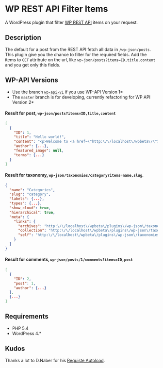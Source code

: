 # WP REST API Filter Items

A WordPress plugin that filter [WP REST API](http://wp-api.org/) items on your request.

## Description
The default for a post from the REST API fetch all data in `/wp-json/posts`. This plugin give you the chance to filter for the required fields. Add the items to  `GET` attribute on the url, like `wp-json/posts?items=ID,title,content` and you get only this fields.

## WP-API Versions
 * Use the branch [`wp-api-v1`](tree/wp-api-v1) if you use WP-API Version 1*
 * The `master` branch is for developing, currently refactoring for WP API Version 2*

#### Result for post, `wp-json/posts?items=ID,title,content`
```json
[
  {
    "ID": 1,
    "title": "Hello world!",
    "content": "<p>Welcome to <a href=\"http:\/\/localhost\/wpbeta\/\">WP Beta Dev Sites<\/a>. This is your first post. Edit or delete it, then start blogging!<\/p>\n",
    "author": {...},
    "featured_image": null,
    "terms": {...}
  }
]
```

#### Result for taxonomy, `wp-json/taxonomies/category?items=name,slug`.
```json
{
  "name": "Categories",
  "slug": "category",
  "labels": {...},
  "types": {...},
  "show_cloud": true,
  "hierarchical": true,
  "meta": {
    "links": {
      "archives": "http:\/\/localhost\/wpbeta\/plugins\/wp-json\/taxonomies\/category\/terms",
      "collection": "http:\/\/localhost\/wpbeta\/plugins\/wp-json\/taxonomies",
      "self": "http:\/\/localhost\/wpbeta\/plugins\/wp-json\/taxonomies\/category"
    }
  }
}
```

#### Result for comments, `wp-json/posts/1/comments?items=ID,post`
```json
[
  {
    "ID": 2,
    "post": 1,
    "author": {...}
  },
  {...}
]
```

## Requirements
 * PHP 5.4
 * WordPress 4.*

## Kudos
Thanks a lot to D.Naber for his [Requiste Autoload](https://github.com/dnaber-de/Requisite).
